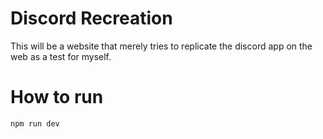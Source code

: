 # Discord Recreation
This will be a website that merely tries to replicate the discord app on the web as a test for myself. 

# How to run
`npm run dev` 